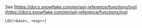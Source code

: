 See [https://docs.snowflake.com/en/sql-reference/functions/log](https://docs.snowflake.com/en/sql-reference/functions/log)
```
LOG(<base>, <expr>)
```
